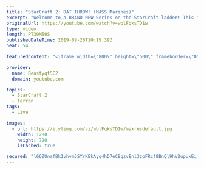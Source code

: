 ```yaml
---
title: "StarCraft 2: DAT THROW! (MASS Marines)"
excerpt: "Welcome to a BRAND NEW Series on the StarCraft ladder! This is the \"Mass Marines to Grandmaster\" challenge, where the only attacking unit that I'm allowed to make is Marines - and that's it! I am allowed to make Medivacs just so that the gaemplay is not too monotonous, but I believe I could even make"
originalUrl: https://youtube.com/watch?v=wblFqksTD1w
type: video
length: PT39M50S
publishedDateTime: 2019-09-26T10:19:39Z
heat: 54

featuredContent: "<iframe width=\"800\" height=\"500\" frameborder=\"0\" src=\"https://www.youtube.com/embed/wblFqksTD1w\" allow=\"accelerometer; autoplay; encrypted-media; gyroscope; picture-in-picture\" allowfullscreen></iframe>"

provider:
  name: BeastyqtSC2
  domain: youtube.com

topics:
  - StarCraft 2
  - Terran
tags:
  - Live

images:
  - url: https://i.ytimg.com/vi/wblFqksTD1w/maxresdefault.jpg
    width: 1280
    height: 720
    isCached: true

secured: "l66ZUnafBk1vhvm5SYrKEkAyq4hD7eCBqzvEnl3zoFRcf8BnQl9hV2upuxEij4weuPR6SOu0g59+0q6MopYO12o5BgYSjcXyS+ZcA0jm25f1mMq0n9O4Cw9AsIzMPjoxXgh4fc3ebpdV9sfvWWGoK0SnIpKr1wx0UvUuRIjls3etSOJp+LOSTPD8FWWXm7J3Bz+nys4qwhQBlRIWzLjMID/AskdRuJ29F7BwQG2d3riYXQ+AYK7w1y4+YZhYfebDWTH3UPAoBKvrDMo8veJBo2RgBsTSLp15mWw9XY/wblivW8XSye8VerJgHHu1+1vY9y1Z0gxOuV2A5nf20cnwFor7kKE5byHwsYx1mPxpyO8n2h31xC6cX2wPUxu2fGQlJWyWtk7uPM6SVFyGePH2PTzval+zlgJDyitT7f9rCFc=;kFgi34O05kRj9VHpfm0LpA=="
---
```


